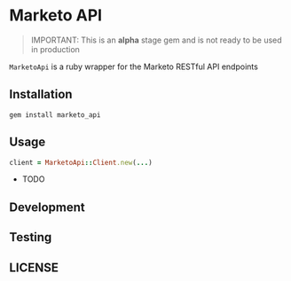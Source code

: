 # Marketo API

> IMPORTANT: This is an **alpha** stage gem and is not ready to be used in production

`MarketoApi` is a ruby wrapper for the Marketo RESTful API endpoints

## Installation

`gem install marketo_api`

## Usage

```ruby
client = MarketoApi::Client.new(...)
```

- TODO

## Development

## Testing

## LICENSE
